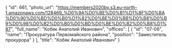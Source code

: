 {
    "id": 661,
    "photo_url": "https://members2020by.s3.eu-north-1.amazonaws.com/128469_%D0%9A%D0%BE%D0%B1%D1%8F%D0%BA%D0%90%D0%BD%D0%B0%D1%82%D0%BE%D0%BB%D0%B8%D0%B9%D0%98%D0%B2%D0%B0%D0%BD%D0%BE%D0%B2%D0%B8%D1%87",
    "full_name": "Кобяк Анатолий Иванович",
    "offices": [
        {
            "id": "07-06",
            "name": "Прокуратура Первомайского района",
            "position": "Заместитель прокурора"
        }
    ],
    "title": "Кобяк Анатолий Иванович"
}
